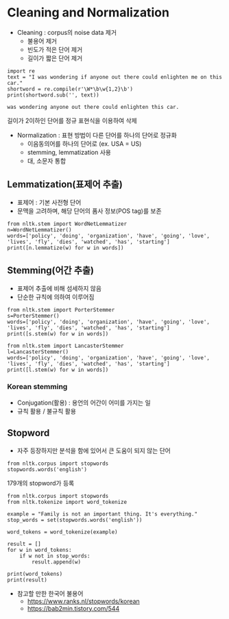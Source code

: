 # Cleaning and Normalization
- Cleaning : corpus의 noise data 제거
  - 불용어 제거
  - 빈도가 적은 단어 제거
  - 길이가 짧은 단어 제거
```
import re
text = "I was wondering if anyone out there could enlighten me on this car."
shortword = re.compile(r'\W*\b\w{1,2}\b')
print(shortword.sub('', text))
```
```
was wondering anyone out there could enlighten this car.
```
길이가 2이하인 단어를 정규 표현식을 이용하여 삭제

- Normalization : 표현 방법이 다른 단어를 하나의 단어로 정규화
  - 이음동의어를 하나의 단어로 (ex. USA = US)
  - stemming, lemmatization 사용
  - 대, 소문자 통합

## Lemmatization(표제어 추출)
- 표제어 : 기본 사전형 단어
- 문맥을 고려하며, 해당 단어의 품사 정보(POS tag)를 보존

```
from nltk.stem import WordNetLemmatizer
n=WordNetLemmatizer()
words=['policy', 'doing', 'organization', 'have', 'going', 'love', 'lives', 'fly', 'dies', 'watched', 'has', 'starting']
print([n.lemmatize(w) for w in words])
```

## Stemming(어간 추출)
- 표제어 추출에 비해 섬세하지 않음
- 단순한 규칙에 의하여 이루어짐

```
from nltk.stem import PorterStemmer 
s=PorterStemmer()
words=['policy', 'doing', 'organization', 'have', 'going', 'love', 'lives', 'fly', 'dies', 'watched', 'has', 'starting']
print([s.stem(w) for w in words])
```

```
from nltk.stem import LancasterStemmer
l=LancasterStemmer()
words=['policy', 'doing', 'organization', 'have', 'going', 'love', 'lives', 'fly', 'dies', 'watched', 'has', 'starting']
print([l.stem(w) for w in words])
```
### Korean stemming
- Conjugation(활용) : 용언의 어간이 어미를 가지는 일
- 규칙 활용 / 불규칙 활용

## Stopword
- 자주 등장하지만 분석을 함에 있어서 큰 도움이 되지 않는 단어

```
from nltk.corpus import stopwords  
stopwords.words('english')
```
179개의 stopword가 등록

```
from nltk.corpus import stopwords 
from nltk.tokenize import word_tokenize 

example = "Family is not an important thing. It's everything."
stop_words = set(stopwords.words('english')) 

word_tokens = word_tokenize(example)

result = []
for w in word_tokens: 
    if w not in stop_words: 
        result.append(w) 

print(word_tokens) 
print(result) 
```
- 참고할 만한 한국어 불용어
  - https://www.ranks.nl/stopwords/korean
  - https://bab2min.tistory.com/544

